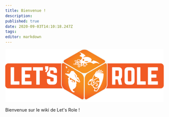 ```yaml
---
title: Bienvenue !
description: 
published: true
date: 2020-09-03T14:10:18.247Z
tags: 
editor: markdown
---
```


![logo.png](/medias/logo.png)

Bienvenue sur le wiki de Let's Role !